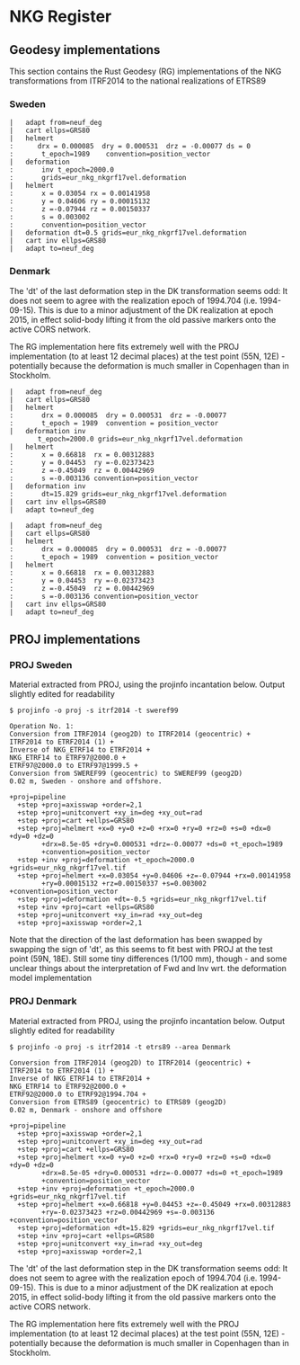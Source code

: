 # NKG Register

## Geodesy implementations

This section contains the Rust Geodesy (RG) implementations of the NKG transformations from ITRF2014 to the national realizations of ETRS89

### Sweden

```geodesy:itrf2014-sweref99
|   adapt from=neuf_deg
|   cart ellps=GRS80
|   helmert
:      drx = 0.000085  dry = 0.000531  drz = -0.00077 ds = 0
:       t_epoch=1989    convention=position_vector
|   deformation
:       inv t_epoch=2000.0
:       grids=eur_nkg_nkgrf17vel.deformation
|   helmert
:       x = 0.03054 rx = 0.00141958
:       y = 0.04606 ry = 0.00015132
:       z =-0.07944 rz = 0.00150337
:       s = 0.003002
:       convention=position_vector
|   deformation dt=0.5 grids=eur_nkg_nkgrf17vel.deformation
|   cart inv ellps=GRS80
|   adapt to=neuf_deg
```

### Denmark

The 'dt' of the last deformation step in the DK transformation seems odd:
It does not seem to agree with the realization epoch of 1994.704 (i.e. 1994-09-15).
This is due to a minor adjustment of the DK realization at epoch 2015, in effect
solid-body lifting it from the old passive markers onto the active CORS network.

The RG implementation here fits extremely well with the PROJ implementation (to
at least 12 decimal places) at the test point (55N, 12E) - potentially because the
deformation is much smaller in Copenhagen than in Stockholm.

```geodesy:itrf2014-etrs89dk
|   adapt from=neuf_deg
|   cart ellps=GRS80
|   helmert
:       drx = 0.000085  dry = 0.000531  drz = -0.00077
:       t_epoch = 1989  convention = position_vector
|   deformation inv
       t_epoch=2000.0 grids=eur_nkg_nkgrf17vel.deformation
|   helmert
:       x = 0.66818  rx = 0.00312883
:       y = 0.04453  ry =-0.02373423
:       z =-0.45049  rz = 0.00442969
:       s =-0.003136 convention=position_vector
|   deformation inv
:       dt=15.829 grids=eur_nkg_nkgrf17vel.deformation
|   cart inv ellps=GRS80
|   adapt to=neuf_deg
```

```geodesy:test
|   adapt from=neuf_deg
|   cart ellps=GRS80
|   helmert
:       drx = 0.000085  dry = 0.000531  drz = -0.00077
:       t_epoch = 1989  convention = position_vector
|   helmert
:       x = 0.66818  rx = 0.00312883
:       y = 0.04453  ry =-0.02373423
:       z =-0.45049  rz = 0.00442969
:       s =-0.003136 convention=position_vector
|   cart inv ellps=GRS80
|   adapt to=neuf_deg
```

## PROJ implementations

### PROJ Sweden

Material extracted from PROJ, using the projinfo incantation
below. Output slightly edited for readability

```console
$ projinfo -o proj -s itrf2014 -t sweref99

Operation No. 1:
Conversion from ITRF2014 (geog2D) to ITRF2014 (geocentric) +
ITRF2014 to ETRF2014 (1) +
Inverse of NKG_ETRF14 to ETRF2014 +
NKG_ETRF14 to ETRF97@2000.0 +
ETRF97@2000.0 to ETRF97@1999.5 +
Conversion from SWEREF99 (geocentric) to SWEREF99 (geog2D)
0.02 m, Sweden - onshore and offshore.

+proj=pipeline
  +step +proj=axisswap +order=2,1
  +step +proj=unitconvert +xy_in=deg +xy_out=rad
  +step +proj=cart +ellps=GRS80
  +step +proj=helmert +x=0 +y=0 +z=0 +rx=0 +ry=0 +rz=0 +s=0 +dx=0 +dy=0 +dz=0
        +drx=8.5e-05 +dry=0.000531 +drz=-0.00077 +ds=0 +t_epoch=1989
        +convention=position_vector
  +step +inv +proj=deformation +t_epoch=2000.0 +grids=eur_nkg_nkgrf17vel.tif
  +step +proj=helmert +x=0.03054 +y=0.04606 +z=-0.07944 +rx=0.00141958
        +ry=0.00015132 +rz=0.00150337 +s=0.003002 +convention=position_vector
  +step +proj=deformation +dt=-0.5 +grids=eur_nkg_nkgrf17vel.tif
  +step +inv +proj=cart +ellps=GRS80
  +step +proj=unitconvert +xy_in=rad +xy_out=deg
  +step +proj=axisswap +order=2,1
```

Note that the direction of the last deformation has been swapped by swapping the
sign of 'dt', as this seems to fit best with PROJ at the test point (59N, 18E).
Still some tiny differences (1/100 mm), though - and some unclear things about the
interpretation of Fwd and Inv wrt. the deformation model implementation

### PROJ Denmark

Material extracted from PROJ, using the projinfo incantation
below. Output slightly edited for readability

```console
$ projinfo -o proj -s itrf2014 -t etrs89 --area Denmark

Conversion from ITRF2014 (geog2D) to ITRF2014 (geocentric) +
ITRF2014 to ETRF2014 (1) +
Inverse of NKG_ETRF14 to ETRF2014 +
NKG_ETRF14 to ETRF92@2000.0 +
ETRF92@2000.0 to ETRF92@1994.704 +
Conversion from ETRS89 (geocentric) to ETRS89 (geog2D)
0.02 m, Denmark - onshore and offshore

+proj=pipeline
  +step +proj=axisswap +order=2,1
  +step +proj=unitconvert +xy_in=deg +xy_out=rad
  +step +proj=cart +ellps=GRS80
  +step +proj=helmert +x=0 +y=0 +z=0 +rx=0 +ry=0 +rz=0 +s=0 +dx=0 +dy=0 +dz=0
        +drx=8.5e-05 +dry=0.000531 +drz=-0.00077 +ds=0 +t_epoch=1989
        +convention=position_vector
  +step +inv +proj=deformation +t_epoch=2000.0 +grids=eur_nkg_nkgrf17vel.tif
  +step +proj=helmert +x=0.66818 +y=0.04453 +z=-0.45049 +rx=0.00312883
        +ry=-0.02373423 +rz=0.00442969 +s=-0.003136 +convention=position_vector
  +step +proj=deformation +dt=15.829 +grids=eur_nkg_nkgrf17vel.tif
  +step +inv +proj=cart +ellps=GRS80
  +step +proj=unitconvert +xy_in=rad +xy_out=deg
  +step +proj=axisswap +order=2,1
```

The 'dt' of the last deformation step in the DK transformation seems odd:
It does not seem to agree with the realization epoch of 1994.704 (i.e. 1994-09-15).
This is due to a minor adjustment of the DK realization at epoch 2015, in effect
solid-body lifting it from the old passive markers onto the active CORS network.

The RG implementation here fits extremely well with the PROJ implementation (to
at least 12 decimal places) at the test point (55N, 12E) - potentially because the
deformation is much smaller in Copenhagen than in Stockholm.
